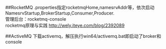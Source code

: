 ##RocketMQ
.properties指定rocketmqHome,namesrvAddr等，依次启动NamesrvStartup,BrokerStartup,Consumer,Producer. <br>
管理后台：rocketmq-console <br>
rocketmq原理与实践 http://wely.iteye.com/blog/2392089

##ActiveMQ
下载activemq，解压执行win64/activemq.bat即启动了broker和console